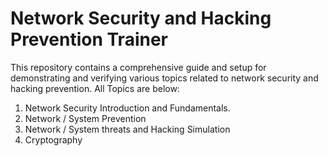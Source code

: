 # Network Security and Hacking Prevention Trainer

This repository contains a comprehensive guide and setup for demonstrating and verifying various topics related to network security and hacking prevention.
 All Topics are below:
 1. Network Security Introduction and Fundamentals.
 2. Network / System Prevention
 3. Network / System threats and Hacking Simulation
 4. Cryptography
